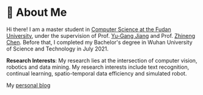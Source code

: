 # 🧐 About Me

Hi there! I am a master student in [Computer Science at the Fudan University](https://cs.fudan.edu.cn/), under the supervision of Prof. [Yu-Gang Jiang](https://scholar.google.com/citations?user=f3_FP8AAAAAJ&hl=zh-CN) and  Prof. [Zhineng Chen](https://scholar.google.com/citations?user=RS4jR14AAAAJ&hl=en).
Before that, I completed my Bachelor's degree in Wuhan University of Science and Technology in July 2021.

<!-- Previously, I interned at Sony AI for half a year, focusing on AI security and model compression. Before that, I also interned at Tencent Youtu Lab for one year, exploring federated learning and adversarial attacks. -->

**Research Interests**: My research lies at the intersection of computer vision, robotics and data mining. My research interests include text recognition, continual learning, spatio-temporal data efficiency and simulated robot.  

My [personal blog](https://blog.csdn.net/qq_35307005?spm=1000.2115.3001.5343) 

[comment]: <> (**🤔 Searching for doctoral positions**: I am looking for PhD opportunities in the fields of computer vision, robotics, recommendation algorithms, and machine learning for 2024.  Please feel free to contact me if you are interested)

